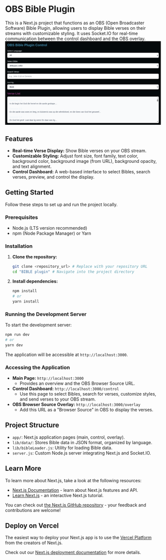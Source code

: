 # OBS Bible Plugin

This is a Next.js project that functions as an OBS (Open Broadcaster Software) Bible Plugin, allowing users to display Bible verses on their streams with customizable styling. It uses Socket.IO for real-time communication between the control dashboard and the OBS overlay.
![alt text](image.png)
## Features

*   **Real-time Verse Display:** Show Bible verses on your OBS stream.
*   **Customizable Styling:** Adjust font size, font family, text color, background color, background image (from URL), background opacity, and text alignment.
*   **Control Dashboard:** A web-based interface to select Bibles, search verses, preview, and control the display.

## Getting Started

Follow these steps to set up and run the project locally.

### Prerequisites

*   Node.js (LTS version recommended)
*   npm (Node Package Manager) or Yarn

### Installation

1.  **Clone the repository:**

    ```bash
    git clone <repository_url> # Replace with your repository URL
    cd "BIBLE plugin" # Navigate into the project directory
    ```

2.  **Install dependencies:**

    ```bash
    npm install
    # or
    yarn install
    ```

### Running the Development Server

To start the development server:

```bash
npm run dev
# or
yarn dev
```

The application will be accessible at `http://localhost:3000`.

### Accessing the Application

*   **Main Page:** `http://localhost:3000`
    *   Provides an overview and the OBS Browser Source URL.
*   **Control Dashboard:** `http://localhost:3000/control`
    *   Use this page to select Bibles, search for verses, customize styles, and send verses to your OBS stream.
*   **OBS Browser Source Overlay:** `http://localhost:3000/overlay`
    *   Add this URL as a "Browser Source" in OBS to display the verses.

## Project Structure

*   `app/`: Next.js application pages (main, control, overlay).
*   `lib/data/`: Stores Bible data in JSON format, organized by language.
*   `lib/bibleLoader.js`: Utility for loading Bible data.
*   `server.js`: Custom Node.js server integrating Next.js and Socket.IO.

## Learn More

To learn more about Next.js, take a look at the following resources:

-   [Next.js Documentation](https://nextjs.org/docs) - learn about Next.js features and API.
-   [Learn Next.js](https://nextjs.org/learn) - an interactive Next.js tutorial.

You can check out [the Next.js GitHub repository](https://github.com/vercel/next.js) - your feedback and contributions are welcome!

## Deploy on Vercel

The easiest way to deploy your Next.js app is to use the [Vercel Platform](https://vercel.com/new?utm_medium=default-template&filter=next.js&utm_source=create-next-app&utm_campaign=create-next-app-readme) from the creators of Next.js.

Check out our [Next.js deployment documentation](https://nextjs.org/docs/app/building-your-application/deploying) for more details.